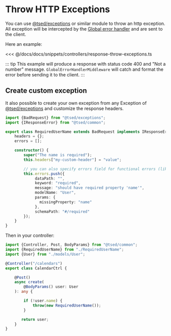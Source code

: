 # Throw HTTP Exceptions

You can use [@tsed/exceptions](/docs/exceptions.md) or similar module to throw an http exception.
All exception will be intercepted by the [Global error handler](/docs/middlewares/override/global-error-handler.md)
and are sent to the client.

Here an example:

<<< @/docs/docs/snippets/controllers/response-throw-exceptions.ts

::: tip
This example will produce a response with status code 400 and "Not a number" message. 
`GlobalErrorHandlerMiddleware` will catch and format the error before sending it to the client.
:::

## Create custom exception

It also possible to create your own exception from any Exception of [@tsed/exceptions](/docs/exceptions.md)  and customize the response headers.

```typescript
import {BadRequest} from "@tsed/exceptions";
import {IResponseError} from "@tsed/common";

export class RequiredUserName extends BadRequest implements IResponseError {
    headers = {};
    errors = [];

    constructor() {
        super("The name is required");
        this.headers["my-custom-header"] = "value";

        // you can also specify errors field for functional errors (like AJV validation).
        this.errors.push({
             dataPath: "",
             keyword: "required",
             message: "should have required property 'name'",
             modelName: "User",
             params: {
               missingProperty: "name"
             },
             schemaPath: "#/required"
        });
    }
}
```

Then in your controller:

```typescript
import {Controller, Post, BodyParams} from "@tsed/common";
import {RequiredUserName} from "./RequiredUserName";
import {User} from "./models/User";

@Controller("/calendars")
export class CalendarCtrl {

    @Post()
    async create(
        @BodyParams() user: User
    ): any {

        if (!user.name) {
            throw(new RequiredUserName());
        }

       return user;
    }
}
```
